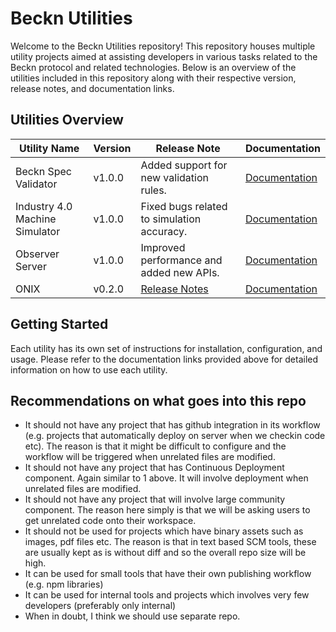# Beckn Utilities

Welcome to the Beckn Utilities repository! This repository houses multiple utility projects aimed at assisting developers in various tasks related to the Beckn protocol and related technologies. Below is an overview of the utilities included in this repository along with their respective version, release notes, and documentation links.

## Utilities Overview

| Utility Name                  | Version | Release Note                              | Documentation                                  |
|-------------------------------|---------|-------------------------------------------|------------------------------------------------|
| Beckn Spec Validator          | v1.0.0  | Added support for new validation rules.   | [Documentation](https://github.com/beckn/beckn-utilities/tree/main/beckn-spec-validator)           |
| Industry 4.0 Machine Simulator| v1.0.0  | Fixed bugs related to simulation accuracy.| [Documentation](https://github.com/beckn/beckn-utilities/tree/main/industry-4.0-machine-simulator) |
| Observer Server               | v1.0.0  | Improved performance and added new APIs.  | [Documentation](https://github.com/beckn/beckn-utilities/tree/main/observer-server)                |
| ONIX                | v0.2.0  | [Release Notes](https://github.com/beckn/beckn-utilities/blob/main/onix/RELEASE.md)                           | [Documentation](https://github.com/beckn/beckn-utilities/blob/main/onix/START_BECKN.md)               |

## Getting Started

Each utility has its own set of instructions for installation, configuration, and usage. Please refer to the documentation links provided above for detailed information on how to use each utility.

## Recommendations on what goes into this repo
* It should not have any project that has github integration in its workflow (e.g. projects that automatically deploy on server when we checkin code etc). The reason is that it might be difficult to configure and the workflow will be triggered when unrelated files are modified.
* It should not have any project that has Continuous Deployment component. Again similar to 1 above. It will involve deployment when unrelated files are modified.
* It should not have any project that will involve large community component. The reason here simply is that we will be asking users to get unrelated code onto their workspace.
* It should not be used for projects which have binary assets such as images, pdf files etc. The reason is that in text based SCM tools, these are usually kept as is without diff and so the overall repo size will be high.
* It can be used for small tools that have their own publishing workflow (e.g. npm libraries)
* It can be used for internal tools and projects which involves very few developers (preferably only internal)
* When in doubt, I think we should use separate repo.
